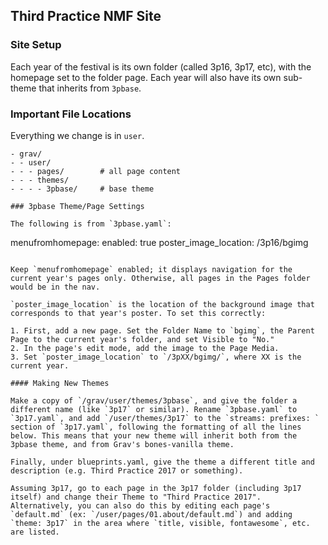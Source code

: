 ## Third Practice NMF Site

### Site Setup

Each year of the festival is its own folder (called 3p16, 3p17, etc), with the homepage set to the folder page. Each year will also have its own sub-theme that inherits from `3pbase`.

### Important File Locations

Everything we change is in `user`.

```
- grav/
- - user/
- - - pages/  		# all page content
- - - themes/
- - - - 3pbase/ 	# base theme

### 3pbase Theme/Page Settings

The following is from `3pbase.yaml`:

```
menufromhomepage:
  enabled: true
poster_image_location: /3p16/bgimg
```

Keep `menufromhomepage` enabled; it displays navigation for the current year's pages only. Otherwise, all pages in the Pages folder would be in the nav.

`poster_image_location` is the location of the background image that corresponds to that year's poster. To set this correctly:

1. First, add a new page. Set the Folder Name to `bgimg`, the Parent Page to the current year's folder, and set Visible to "No."
2. In the page's edit mode, add the image to the Page Media.
3. Set `poster_image_location` to `/3pXX/bgimg/`, where XX is the current year.

#### Making New Themes

Make a copy of `/grav/user/themes/3pbase`, and give the folder a different name (like `3p17` or similar). Rename `3pbase.yaml` to `3p17.yaml`, and add `/user/themes/3p17` to the `streams: prefixes: ` section of `3p17.yaml`, following the formatting of all the lines below. This means that your new theme will inherit both from the 3pbase theme, and from Grav's bones-vanilla theme.

Finally, under blueprints.yaml, give the theme a different title and description (e.g. Third Practice 2017 or something).

Assuming 3p17, go to each page in the 3p17 folder (including 3p17 itself) and change their Theme to "Third Practice 2017". Alternatively, you can also do this by editing each page's `default.md` (ex: `/user/pages/01.about/default.md`) and adding `theme: 3p17` in the area where `title, visible, fontawesome`, etc. are listed.